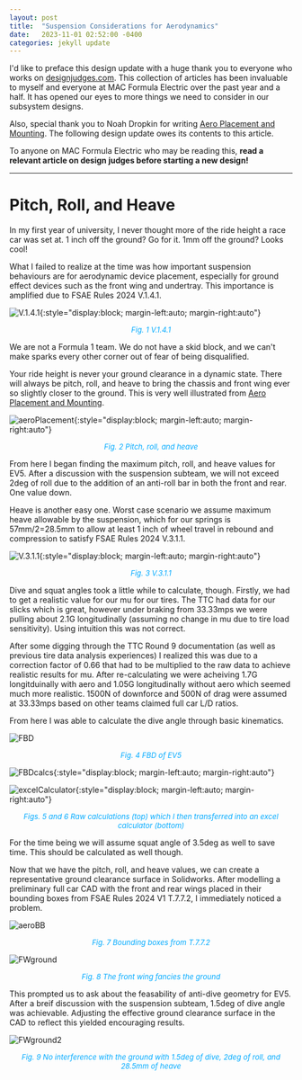 ```yaml
---
layout: post
title:  "Suspension Considerations for Aerodynamics"
date:   2023-11-01 02:52:00 -0400
categories: jekyll update
---
```

I'd like to preface this design update with a huge thank you to everyone who works on [designjudges.com](https://www.designjudges.com/). This collection of articles has been invaluable to myself and everyone at MAC Formula Electric over the past year and a half. It has opened our eyes to more things we need to consider in our subsystem designs.

Also, special thank you to Noah Dropkin for writing [Aero Placement and Mounting](https://www.designjudges.com/articles/aero-placement-and-mounting). The following design update owes its contents to this article.

To anyone on MAC Formula Electric who may be reading this, **read a relevant article on design judges before starting a new design!**

---
# Pitch, Roll, and Heave
In my first year of university, I never thought more of the ride height a race car was set at. 1 inch off the ground? Go for it. 1mm off the ground? Looks cool!

What I failed to realize at the time was how important suspension behaviours are for aerodynamic device placement, especially for ground effect devices such as the front wing and undertray. This importance is amplified due to FSAE Rules 2024 V.1.4.1.

![V.1.4.1](/assets/images/V.1.4.1.jpg){:style="display:block; margin-left:auto; margin-right:auto"}
<p align = "center"><font size = "2" color="#00aaff"><i>Fig. 1 V.1.4.1</i></font></p>

We are not a Formula 1 team. We do not have a skid block, and we can't make sparks every other corner out of fear of being disqualified.

Your ride height is never your ground clearance in a dynamic state. There will always be pitch, roll, and heave to bring the chassis and front wing ever so slightly closer to the ground. This is very well illustrated from [Aero Placement and Mounting](https://www.designjudges.com/articles/aero-placement-and-mounting).

![aeroPlacement](/assets/images/aeroPlacement.jpg){:style="display:block; margin-left:auto; margin-right:auto"}
<p align = "center"><font size = "2" color="#00aaff"><i>Fig. 2 Pitch, roll, and heave</i></font></p>

From here I began finding the maximum pitch, roll, and heave values for EV5. After a discussion with the suspension subteam, we will not exceed 2deg of roll due to the addition of an anti-roll bar in both the front and rear. One value down.

Heave is another easy one. Worst case scenario we assume maximum heave allowable by the suspension, which for our springs is 57mm/2=28.5mm to allow at least 1 inch of wheel travel in rebound and compression to satisfy FSAE Rules 2024 V.3.1.1.

![V.3.1.1](/assets/images/travel.jpg){:style="display:block; margin-left:auto; margin-right:auto"}
<p align = "center"><font size = "2" color="#00aaff"><i>Fig. 3 V.3.1.1</i></font></p>

Dive and squat angles took a little while to calculate, though. Firstly, we had to get a realistic value for our mu for our tires. The TTC had data for our slicks which is great, however under braking from 33.33mps we were pulling about 2.1G longitudinally (assuming no change in mu due to tire load sensitivity). Using intuition this was not correct.

After some digging through the TTC Round 9 documentation (as well as previous tire data analysis experiences) I realized this was due to a correction factor of 0.66 that had to be multiplied to the raw data to achieve realistic results for mu. After re-calculating we were acheiving 1.7G longitduinally with aero and 1.05G longitudinally without aero which seemed much more realistic. 1500N of downforce and 500N of drag were assumed at 33.33mps based on other teams claimed full car L/D ratios.

From here I was able to calculate the dive angle through basic kinematics.

![FBD](/assets/images/FBD.JPEG)
<p align = "center"><font size = "2" color="#00aaff"><i>Fig. 4 FBD of EV5</i></font></p>

![FBDcalcs](/assets/images/FBDcalcs.JPEG){:style="display:block; margin-left:auto; margin-right:auto"}

![excelCalculator](/assets/images/excelCalculator.jpg){:style="display:block; margin-left:auto; margin-right:auto"}

<p align = "center"><font size = "2" color="#00aaff"><i>Figs. 5 and 6 Raw calculations (top) which I then transferred into an excel calculator (bottom)</i></font></p>

For the time being we will assume squat angle of 3.5deg as well to save time. This should be calculated as well though.

Now that we have the pitch, roll, and heave values, we can create a representative ground clearance surface in Solidworks. After modelling a preliminary full car CAD with the front and rear wings placed in their bounding boxes from FSAE Rules 2024 V1 T.7.7.2, I immediately noticed a problem.

![aeroBB](/assets/images/aeroBB.png)
<p align = "center"><font size = "2" color="#00aaff"><i>Fig. 7 Bounding boxes from T.7.7.2</i></font></p>

![FWground](/assets/images/FWground.png)
<p align = "center"><font size = "2" color="#00aaff"><i>Fig. 8 The front wing fancies the ground</i></font></p>

This prompted us to ask about the feasability of anti-dive geometry for EV5. After a breif discussion with the suspension subteam, 1.5deg of dive angle was achievable. Adjusting the effective ground clearance surface in the CAD to reflect this yielded encouraging results.

![FWground2](/assets/images/FWground2.png)
<p align = "center"><font size = "2" color="#00aaff"><i>Fig. 9 No interference with the ground with 1.5deg of dive, 2deg of roll, and 28.5mm of heave</i></font></p>